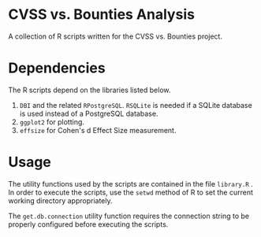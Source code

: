 # CVSS vs. Bounties Analysis

A collection of R scripts written for the CVSS vs. Bounties project.

# Dependencies

The R scripts depend on the libraries listed below.

1. `DBI` and the related `RPostgreSQL`. `RSQLite` is needed if a SQLite 
database is used instead of a PostgreSQL database.
1. `ggplot2` for plotting.
1. `effsize` for Cohen's d Effect Size measurement.

# Usage

The utility functions used by the scripts are contained in the file `library.R`
. In order to execute the scripts, use the `setwd` method of R to set the 
current working directory appropriately.

The `get.db.connection` utility function requires the connection string to be 
properly configured before executing the scripts.